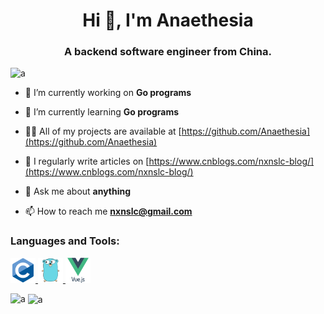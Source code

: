 <h1 align="center">Hi 👋, I'm Anaethesia</h1>
<h3 align="center">A backend software engineer from China.</h3>

<p align="left"> <img src="https://komarev.com/ghpvc/?username=a&label=Profile%20views&color=0e75b6&style=flat" alt="a" /> </p>

- 🔭 I’m currently working on **Go programs**

- 🌱 I’m currently learning **Go programs**

- 👨‍💻 All of my projects are available at [https://github.com/Anaethesia](https://github.com/Anaethesia)

- 📝 I regularly write articles on [https://www.cnblogs.com/nxnslc-blog/](https://www.cnblogs.com/nxnslc-blog/)

- 💬 Ask me about **anything**

- 📫 How to reach me **nxnslc@gmail.com**


<h3 align="left">Languages and Tools:</h3>
<p align="left"> <a href="https://www.cprogramming.com/" target="_blank"> <img src="https://raw.githubusercontent.com/devicons/devicon/master/icons/c/c-original.svg" alt="c" width="40" height="40"/> </a> <a href="https://golang.org" target="_blank"> <img src="https://raw.githubusercontent.com/devicons/devicon/master/icons/go/go-original.svg" alt="go" width="40" height="40"/> </a> <a href="https://vuejs.org/" target="_blank"> <img src="https://raw.githubusercontent.com/devicons/devicon/master/icons/vuejs/vuejs-original-wordmark.svg" alt="vuejs" width="40" height="40"/> </a> </p>

<p><img align="left" src="https://github-readme-stats.vercel.app/api/top-langs?username=a&show_icons=true&locale=en&layout=compact" alt="a" /></p>

<p>&nbsp;<img align="center" src="https://github-readme-stats.vercel.app/api?username=a&show_icons=true&locale=en" alt="a" /></p>
